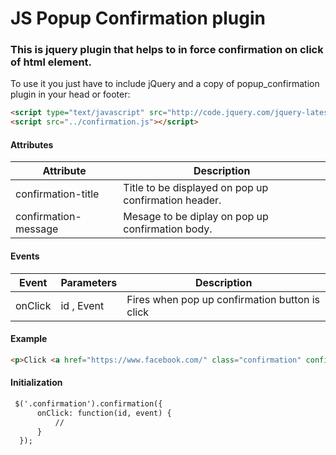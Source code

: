 # JS Popup Confirmation plugin
### This is jquery plugin that helps to in force confirmation on click of html element.
To use it you just have to include jQuery and a copy of popup_confirmation plugin in your head or footer:

```html
<script type="text/javascript" src="http://code.jquery.com/jquery-latest.js"></script>
<script src="../confirmation.js"></script>
```

#### Attributes
| Attribute | Description |
| --- | --- |
| confirmation-title | Title to be displayed on pop up confirmation header.|
| confirmation-message | Mesage to be diplay on pop up confirmation body.|

#### Events
| Event |Parameters | Description |
| --- | --- | --- |
| onClick | id , Event| Fires when pop up confirmation button is click |

#### Example 

```html
<p>Click <a href="https://www.facebook.com/" class="confirmation" confirmation-title='Confirmation' confirmation-message='Do you want to go to facebook ?'>Here</a> to go to facebook</p>
```
#### Initialization

```html
 $('.confirmation').confirmation({
      onClick: function(id, event) {
          //
      }
  });
```
